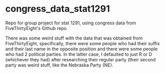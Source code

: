 # congress_data_stat1291
Repo for group project for stat 1291, using congress data from FiveThirtyEight's Github repo

There was some weird stuff with the data that was obtained from FiveThirtyEight, specifically, there were some people who had their suffix and their last name in the opposite position and there were some people who had 2 political parties. In the latter case, I defaulted to just R or D (whichever they had) after researching their regular party (their second party was weird stuff, like the Nebraska Party (NE).
